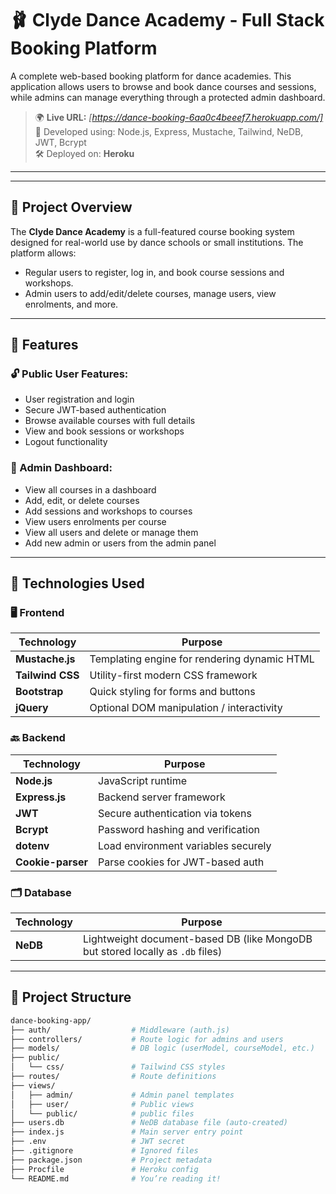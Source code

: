 # 🩰 Clyde Dance Academy - Full Stack Booking Platform

A complete web-based booking platform for dance academies. This application allows users to browse and book dance courses and sessions, while admins can manage everything through a protected admin dashboard.

> 🌍 **Live URL:** _[https://dance-booking-6aa0c4beeef7.herokuapp.com/]_  
> 🧠 Developed using: Node.js, Express, Mustache, Tailwind, NeDB, JWT, Bcrypt  
> 🛠 Deployed on: **Heroku**

---


---

## 📖 Project Overview

The **Clyde Dance Academy** is a full-featured course booking system designed for real-world use by dance schools or small institutions. The platform allows:

- Regular users to register, log in, and book course sessions and workshops.
- Admin users to add/edit/delete courses, manage users, view enrolments, and more.

---

## 🧩 Features

### 🔓 Public User Features:
- User registration and login
- Secure JWT-based authentication
- Browse available courses with full details
- View and book sessions or workshops
- Logout functionality

### 🔐 Admin Dashboard:
- View all courses in a dashboard
- Add, edit, or delete courses
- Add sessions and workshops to courses
- View users enrolments per course
- View all users and delete or manage them
- Add new admin or users from the admin panel

---

## 🔧 Technologies Used

### 🖥 Frontend

| Technology       | Purpose                                    |
|------------------|---------------------------------------------|
| **Mustache.js**  | Templating engine for rendering dynamic HTML |
| **Tailwind CSS** | Utility-first modern CSS framework           |
| **Bootstrap**    | Quick styling for forms and buttons         |
| **jQuery**       | Optional DOM manipulation / interactivity   |

### 🔙 Backend

| Technology       | Purpose                                   |
|------------------|--------------------------------------------|
| **Node.js**      | JavaScript runtime                         |
| **Express.js**   | Backend server framework                   |
| **JWT**          | Secure authentication via tokens           |
| **Bcrypt**       | Password hashing and verification          |
| **dotenv**       | Load environment variables securely        |
| **Cookie-parser**| Parse cookies for JWT-based auth           |

### 🗂 Database

| Technology | Purpose                                  |
|------------|-------------------------------------------|
| **NeDB**   | Lightweight document-based DB (like MongoDB but stored locally as `.db` files) |

---

## 📁 Project Structure

```bash
dance-booking-app/
├── auth/                  # Middleware (auth.js)
├── controllers/           # Route logic for admins and users
├── models/                # DB logic (userModel, courseModel, etc.)
├── public/
│   └── css/               # Tailwind CSS styles
├── routes/                # Route definitions
├── views/
│   ├── admin/             # Admin panel templates
│   ├── user/              # Public views
│   └── public/            # public files 
├── users.db               # NeDB database file (auto-created)
├── index.js               # Main server entry point
├── .env                   # JWT secret
├── .gitignore             # Ignored files
├── package.json           # Project metadata
├── Procfile               # Heroku config
└── README.md              # You’re reading it!

